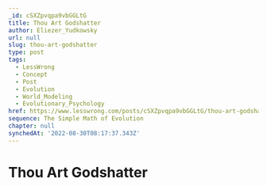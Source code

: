 ```yaml
---
_id: cSXZpvqpa9vbGGLtG
title: Thou Art Godshatter
author: Eliezer_Yudkowsky
url: null
slug: thou-art-godshatter
type: post
tags:
  - LessWrong
  - Concept
  - Post
  - Evolution
  - World_Modeling
  - Evolutionary_Psychology
href: https://www.lesswrong.com/posts/cSXZpvqpa9vbGGLtG/thou-art-godshatter
sequence: The Simple Math of Evolution
chapter: null
synchedAt: '2022-08-30T08:17:37.343Z'
---
```

# Thou Art Godshatter

